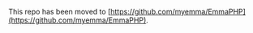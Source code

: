 This repo has been moved to [https://github.com/myemma/EmmaPHP](https://github.com/myemma/EmmaPHP).
